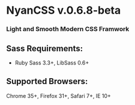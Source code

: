 # NyanCSS v.0.6.8-beta
### Light and Smooth Modern CSS Framwork

## Sass Requirements:
- Ruby Sass 3.3+, LibSass 0.6+

## Supported Browsers:
Chrome 35+, Firefox 31+, Safari 7+, IE 10+